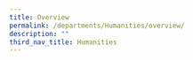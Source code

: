 ```yaml
---
title: Overview
permalink: /departments/Humanities/overview/
description: ""
third_nav_title: Humanities
---
```

